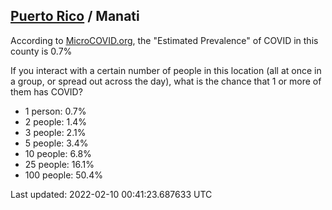 
## [Puerto Rico](/united-states/puerto-rico) / Manati

According to [MicroCOVID.org](http://microcovid.org),
the "Estimated Prevalence" of COVID in this county is 0.7%

If you interact with a certain number of people in this location
(all at once in a group, or spread out across the day), what is the chance that
1 or more of them has COVID?

- 1 person: 0.7%
- 2 people: 1.4%
- 3 people: 2.1%
- 5 people: 3.4%
- 10 people: 6.8%
- 25 people: 16.1%
- 100 people: 50.4%

Last updated: 2022-02-10 00:41:23.687633 UTC
